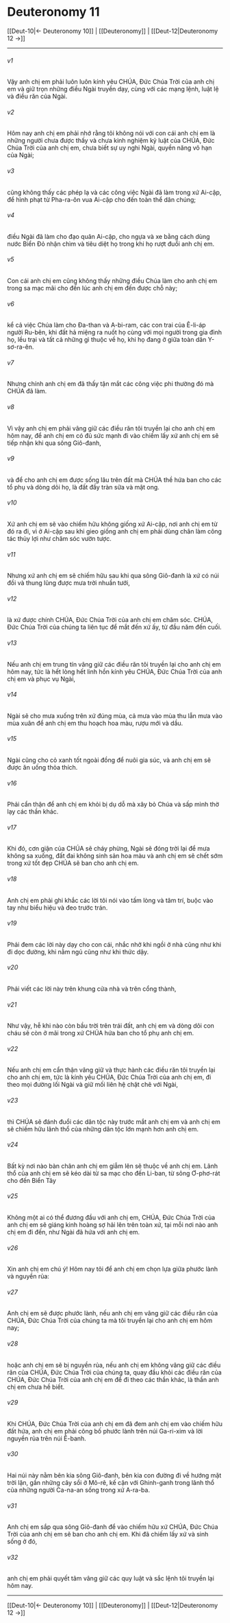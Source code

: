 # Deuteronomy 11

[[Deut-10|← Deuteronomy 10]] | [[Deuteronomy]] | [[Deut-12|Deuteronomy 12 →]]
***



###### v1 
Vậy anh chị em phải luôn luôn kính yêu CHÚA, Đức Chúa Trời của anh chị em và giữ trọn những điều Ngài truyền dạy, cùng với các mạng lệnh, luật lệ và điều răn của Ngài. 

###### v2 
Hôm nay anh chị em phải nhớ rằng tôi không nói với con cái anh chị em là những người chưa được thấy và chưa kinh nghiệm kỷ luật của CHÚA, Đức Chúa Trời của anh chị em, chưa biết sự uy nghi Ngài, quyền năng vô hạn của Ngài; 

###### v3 
cũng không thấy các phép lạ và các công việc Ngài đã làm trong xứ Ai-cập, để hình phạt từ Pha-ra-ôn vua Ai-cập cho đến toàn thể dân chúng; 

###### v4 
điều Ngài đã làm cho đạo quân Ai-cập, cho ngựa và xe bằng cách dùng nước Biển Đỏ nhận chìm và tiêu diệt họ trong khi họ rượt đuổi anh chị em. 

###### v5 
Con cái anh chị em cũng không thấy những điều Chúa làm cho anh chị em trong sa mạc mãi cho đến lúc anh chị em đến được chỗ này; 

###### v6 
kể cả việc Chúa làm cho Đa-than và A-bi-ram, các con trai của Ê-li-áp người Ru-bên, khi đất hả miệng ra nuốt họ cùng với mọi người trong gia đình họ, lều trại và tất cả những gì thuộc về họ, khi họ đang ở giữa toàn dân Y-sơ-ra-ên. 

###### v7 
Nhưng chính anh chị em đã thấy tận mắt các công việc phi thường đó mà CHÚA đã làm. 

###### v8 
Vì vậy anh chị em phải vâng giữ các điều răn tôi truyền lại cho anh chị em hôm nay, để anh chị em có đủ sức mạnh đi vào chiếm lấy xứ anh chị em sẽ tiếp nhận khi qua sông Giô-đanh, 

###### v9 
và để cho anh chị em được sống lâu trên đất mà CHÚA thề hứa ban cho các tổ phụ và dòng dõi họ, là đất đầy tràn sữa và mật ong. 

###### v10 
Xứ anh chị em sẽ vào chiếm hữu không giống xứ Ai-cập, nơi anh chị em từ đó ra đi, vì ở Ai-cập sau khi gieo giống anh chị em phải dùng chân làm công tác thủy lợi như chăm sóc vườn tược. 

###### v11 
Nhưng xứ anh chị em sẽ chiếm hữu sau khi qua sông Giô-đanh là xứ có núi đồi và thung lũng được mưa trời nhuần tưới, 

###### v12 
là xứ được chính CHÚA, Đức Chúa Trời của anh chị em chăm sóc. CHÚA, Đức Chúa Trời của chúng ta liên tục để mắt đến xứ ấy, từ đầu năm đến cuối. 

###### v13 
Nếu anh chị em trung tín vâng giữ các điều răn tôi truyền lại cho anh chị em hôm nay, tức là hết lòng hết linh hồn kính yêu CHÚA, Đức Chúa Trời của anh chị em và phục vụ Ngài, 

###### v14 
Ngài sẽ cho mưa xuống trên xứ đúng mùa, cả mưa vào mùa thu lẫn mưa vào mùa xuân để anh chị em thu hoạch hoa màu, rượu mới và dầu. 

###### v15 
Ngài cũng cho cỏ xanh tốt ngoài đồng để nuôi gia súc, và anh chị em sẽ được ăn uống thỏa thích. 

###### v16 
Phải cẩn thận để anh chị em khỏi bị dụ dỗ mà xây bỏ Chúa và sấp mình thờ lạy các thần khác. 

###### v17 
Khi đó, cơn giận của CHÚA sẽ cháy phừng, Ngài sẽ đóng trời lại để mưa không sa xuống, đất đai không sinh sản hoa màu và anh chị em sẽ chết sớm trong xứ tốt đẹp CHÚA sẽ ban cho anh chị em. 

###### v18 
Anh chị em phải ghi khắc các lời tôi nói vào tấm lòng và tâm trí, buộc vào tay như biểu hiệu và đeo trước trán. 

###### v19 
Phải đem các lời này dạy cho con cái, nhắc nhở khi ngồi ở nhà cũng như khi đi dọc đường, khi nằm ngủ cũng như khi thức dậy. 

###### v20 
Phải viết các lời này trên khung cửa nhà và trên cổng thành, 

###### v21 
Như vậy, hễ khi nào còn bầu trời trên trái đất, anh chị em và dòng dõi con cháu sẽ còn ở mãi trong xứ CHÚA hứa ban cho tổ phụ anh chị em. 

###### v22 
Nếu anh chị em cẩn thận vâng giữ và thực hành các điều răn tôi truyền lại cho anh chị em, tức là kính yêu CHÚA, Đức Chúa Trời của anh chị em, đi theo mọi đường lối Ngài và giữ mối liên hệ chặt chẽ với Ngài, 

###### v23 
thì CHÚA sẽ đánh đuổi các dân tộc này trước mắt anh chị em và anh chị em sẽ chiếm hữu lãnh thổ của những dân tộc lớn mạnh hơn anh chị em. 

###### v24 
Bất kỳ nơi nào bàn chân anh chị em giẫm lên sẽ thuộc về anh chị em. Lãnh thổ của anh chị em sẽ kéo dài từ sa mạc cho đến Li-ban, từ sông Ơ-phơ-rát cho đến Biển Tây 

###### v25 
Không một ai có thể đương đầu với anh chị em, CHÚA, Đức Chúa Trời của anh chị em sẽ giáng kinh hoàng sợ hải lên trên toàn xứ, tại mỗi nơi nào anh chị em đi đến, như Ngài đã hứa với anh chị em. 

###### v26 
Xin anh chị em chú ý! Hôm nay tôi để anh chị em chọn lựa giữa phước lành và nguyền rủa: 

###### v27 
Anh chị em sẽ được phước lành, nếu anh chị em vâng giữ các điều răn của CHÚA, Đức Chúa Trời của chúng ta mà tôi truyền lại cho anh chị em hôm nay; 

###### v28 
hoặc anh chị em sẽ bị nguyền rủa, nếu anh chị em không vâng giữ các điều răn của CHÚA, Đức Chúa Trời của chúng ta, quay đầu khỏi các điều răn của CHÚA, Đức Chúa Trời của anh chị em để đi theo các thần khác, là thần anh chị em chưa hề biết. 

###### v29 
Khi CHÚA, Đức Chúa Trời của anh chị em đã đem anh chị em vào chiếm hữu đất hứa, anh chị em phải công bố phước lành trên núi Ga-ri-xim và lời nguyền rủa trên núi Ê-banh. 

###### v30 
Hai núi này nằm bên kia sông Giô-đanh, bên kia con đường đi về hướng mặt trời lặn, gần những cây sồi ở Mô-rê, kế cận với Ghinh-ganh trong lãnh thổ của những người Ca-na-an sống trong xứ A-ra-ba. 

###### v31 
Anh chị em sắp qua sông Giô-đanh để vào chiếm hữu xứ CHÚA, Đức Chúa Trời của anh chị em sẽ ban cho anh chị em. Khi đã chiếm lấy xứ và sinh sống ở đó, 

###### v32 
anh chị em phải quyết tâm vâng giữ các quy luật và sắc lệnh tôi truyền lại hôm nay.

***
[[Deut-10|← Deuteronomy 10]] | [[Deuteronomy]] | [[Deut-12|Deuteronomy 12 →]]
